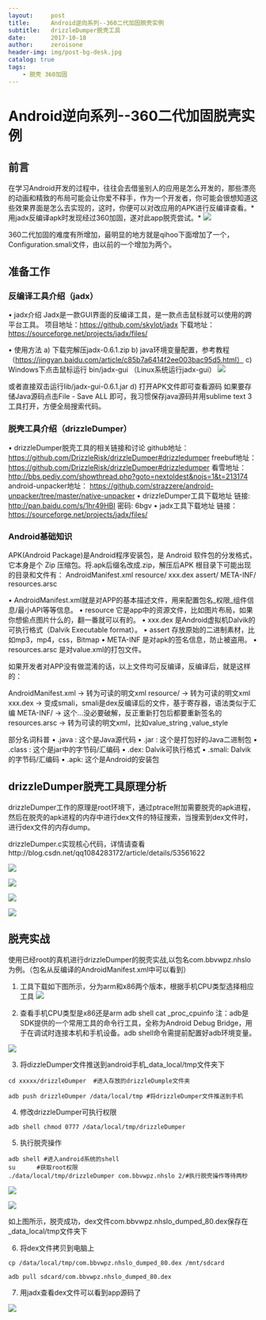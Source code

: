 ```yaml
---
layout:     post
title:      Android逆向系列--360二代加固脱壳实例
subtitle:   drizzleDumper脱壳工具
date:       2017-10-18
author:     zeroisone
header-img: img/post-bg-desk.jpg
catalog: true
tags:
    - 脱壳 360加固
---
```



# Android逆向系列--360二代加固脱壳实例

## 前言
 在学习Android开发的过程中，往往会去借鉴别人的应用是怎么开发的，那些漂亮的动画和精致的布局可能会让你爱不释手，作为一个开发者，你可能会很想知道这些效果界面是怎么去实现的，这时，你便可以对改应用的APK进行反编译查看。* 用jadx反编译apk时发现经过360加固，遂对此app脱壳尝试。*
![](Android%E9%80%86%E5%90%91%E7%B3%BB%E5%88%97--360%E4%BA%8C%E4%BB%A3%E5%8A%A0%E5%9B%BA%E8%84%B1%E5%A3%B3%E5%AE%9E%E4%BE%8B/6210E66D-CD0B-47EE-A2B6-F348B9ABEBCF.png)

360二代加固的难度有所增加，最明显的地方就是qihoo下面增加了一个，Configuration.smali文件，由以前的一个增加为两个。

## 准备工作
### 反编译工具介绍（jadx）
•	jadx介绍
Jadx是一款GUI界面的反编译工具，是一款点击鼠标就可以使用的跨平台工具。
项目地址：https://github.com/skylot/jadx
下载地址：https://sourceforge.net/projects/jadx/files/

•	使用方法
a)	下载完解压jadx-0.6.1.zip
b)	java环境变量配置，参考教程（https://jingyan.baidu.com/article/c85b7a6414f2ee003bac95d5.html）
c)	Windows下点击鼠标运行 bin/jadx-gui （Linux系统运行jadx-gui）
![](Android%E9%80%86%E5%90%91%E7%B3%BB%E5%88%97--360%E4%BA%8C%E4%BB%A3%E5%8A%A0%E5%9B%BA%E8%84%B1%E5%A3%B3%E5%AE%9E%E4%BE%8B/66579C04-FA49-4C88-AB39-4C09D412EEB9.png)

或者直接双击运行lib/jadx-gui-0.6.1.jar
d)	打开APK文件即可查看源码
如果要存储Java源码点击File - Save ALL 即可，我习惯保存java源码并用sublime text 3工具打开，方便全局搜索代码。

### 脱壳工具介绍（drizzleDumper）

•	drizzleDumper脱壳工具的相关链接和讨论
github地址：https://github.com/DrizzleRisk/drizzleDumper#drizzledumper
freebuf地址：https://github.com/DrizzleRisk/drizzleDumper#drizzledumper
看雪地址：http://bbs.pediy.com/showthread.php?goto=nextoldest&nojs=1&t=213174
android-unpacker地址：
https://github.com/strazzere/android-unpacker/tree/master/native-unpacker 
•	drizzleDumper工具下载地址
链接: http://pan.baidu.com/s/1hr49HBI 密码: 6bgv
•	jadx工具下载地址
链接：https://sourceforge.net/projects/jadx/files/

### Android基础知识 

APK(Android Package)是Android程序安装包，是 Android 软件包的分发格式，它本身是个 Zip 压缩包。将.apk后缀名改成.zip，解压后APK 根目录下可能出现的目录和文件有：
AndroidManifest.xml
resource/
xxx.dex
assert/
META-INF/
resources.arsc

•	AndroidManifest.xml就是对APP的基本描述文件，用来配置包名_权限_组件信息/最小API等等信息。
•	resource 它是app中的资源文件，比如图片布局，如果你想偷点图片什么的，翻一番就可以有的。
•	xxx.dex 是Android虚拟机Dalvik的可执行格式（Dalvik Executable format）。
•	assert 存放原始的二进制素材，比如mp3，mp4，css，Bitmap
•	META-INF 是对apk的签名信息，防止被盗用。
•	resources.arsc 是对value.xml的打包文件。

如果开发者对APP没有做混淆的话，以上文件均可反编译，反编译后，就是这样的：

AndroidManifest.xml -> 转为可读的明文xml
resource/ -> 转为可读的明文xml
xxx.dex -> 变成smali，smali是dex反编译后的文件，基于寄存器，语法类似于汇编
META-INF/ -> 这个...没必要破解，反正重新打包后都要重新签名的
resources.arsc -> 转为可读的明文xml，比如value_string ,value_style

部分名词科普
•	.java : 这个是Java源代码
•	.jar : 这个是打包好的Java二进制包
•	.class : 这个是jar中的字节码/汇编码
•	.dex: Dalvik可执行格式
•	.smali: Dalvik的字节码/汇编码
•	.apk: 这个是Android的安装包

## drizzleDumper脱壳工具原理分析
  drizzleDumper工作的原理是root环境下，通过ptrace附加需要脱壳的apk进程，然后在脱壳的apk进程的内存中进行dex文件的特征搜索，当搜索到dex文件时，进行dex文件的内存dump。

drizzleDumper.c实现核心代码，详情请查看http://blog.csdn.net/qq1084283172/article/details/53561622

![](Android%E9%80%86%E5%90%91%E7%B3%BB%E5%88%97--360%E4%BA%8C%E4%BB%A3%E5%8A%A0%E5%9B%BA%E8%84%B1%E5%A3%B3%E5%AE%9E%E4%BE%8B/5B8A5955-67B1-4E24-86F3-B9D8CA9E825A.png)

![](Android%E9%80%86%E5%90%91%E7%B3%BB%E5%88%97--360%E4%BA%8C%E4%BB%A3%E5%8A%A0%E5%9B%BA%E8%84%B1%E5%A3%B3%E5%AE%9E%E4%BE%8B/875156CF-F08B-40CF-B95D-7F6C3C7B1762.png)

![](Android%E9%80%86%E5%90%91%E7%B3%BB%E5%88%97--360%E4%BA%8C%E4%BB%A3%E5%8A%A0%E5%9B%BA%E8%84%B1%E5%A3%B3%E5%AE%9E%E4%BE%8B/30A7D41E-DCA2-40ED-BB2D-32AD9E76D1D1.png)

![](Android%E9%80%86%E5%90%91%E7%B3%BB%E5%88%97--360%E4%BA%8C%E4%BB%A3%E5%8A%A0%E5%9B%BA%E8%84%B1%E5%A3%B3%E5%AE%9E%E4%BE%8B/4D34CE91-9947-49BE-AA5A-D28275A1AC5C.png)


## 脱壳实战
  使用已经root的真机进行drizzleDumper的脱壳实战,以包名com.bbvwpz.nhslo为例。（包名从反编译的AndroidManifest.xml中可以看到）

1.	工具下载如下图所示，分为arm和x86两个版本，根据手机CPU类型选择相应工具
![](Android%E9%80%86%E5%90%91%E7%B3%BB%E5%88%97--360%E4%BA%8C%E4%BB%A3%E5%8A%A0%E5%9B%BA%E8%84%B1%E5%A3%B3%E5%AE%9E%E4%BE%8B/641FED5F-019A-4D39-86CC-3C84E02E5E41.png)


2.	查看手机CPU类型是x86还是arm
adb shell cat _proc_cpuinfo 
注：adb是SDK提供的一个常用工具的命令行工具，全称为Android Debug Bridge，用于在调试时连接本机和手机设备。adb shell命令需提前配置好adb环境变量。

![](Android%E9%80%86%E5%90%91%E7%B3%BB%E5%88%97--360%E4%BA%8C%E4%BB%A3%E5%8A%A0%E5%9B%BA%E8%84%B1%E5%A3%B3%E5%AE%9E%E4%BE%8B/880688BB-1525-446A-90F9-1924C26B17B4.png)


3.	将dizzleDumper文件推送到android手机_data_local/tmp文件夹下
```
cd xxxxx/drizzleDumper  #进入存放的drizzleDumple文件夹
```

```
adb push drizzleDumper /data/local/tmp #将drizzleDumper文件推送到手机
```

4.	修改drizzleDumper可执行权限
```
adb shell chmod 0777 /data/local/tmp/drizzleDumper
```

5.	执行脱壳操作
```
adb shell #进入android系统的shell
su      #获取root权限
./data/local/tmp/drizzleDumper com.bbvwpz.nhslo 2/#执行脱壳操作等待两秒
```

![](Android%E9%80%86%E5%90%91%E7%B3%BB%E5%88%97--360%E4%BA%8C%E4%BB%A3%E5%8A%A0%E5%9B%BA%E8%84%B1%E5%A3%B3%E5%AE%9E%E4%BE%8B/495DA7DE-57C7-456E-8FF9-E3AB6A89F736.png)

![](Android%E9%80%86%E5%90%91%E7%B3%BB%E5%88%97--360%E4%BA%8C%E4%BB%A3%E5%8A%A0%E5%9B%BA%E8%84%B1%E5%A3%B3%E5%AE%9E%E4%BE%8B/E38B429C-692D-42D0-94BA-FFFD247674A1.png)

如上图所示，脱壳成功，dex文件com.bbvwpz.nhslo_dumped_80.dex保存在_data_local/tmp文件夹下

6.	将dex文件拷贝到电脑上
```
cp /data/local/tmp/com.bbvwpz.nhslo_dumped_80.dex /mnt/sdcard

adb pull sdcard/com.bbvwpz.nhslo_dumped_80.dex
```

7.	用jadx查看dex文件可以看到app源码了

![](Android%E9%80%86%E5%90%91%E7%B3%BB%E5%88%97--360%E4%BA%8C%E4%BB%A3%E5%8A%A0%E5%9B%BA%E8%84%B1%E5%A3%B3%E5%AE%9E%E4%BE%8B/BC0F42D4-DCF6-41E7-9BD9-9978B5E944CC.png)

